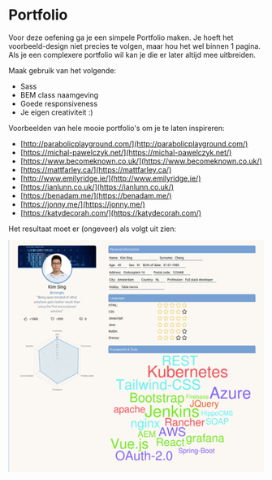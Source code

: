 # Portfolio

Voor deze oefening ga je een simpele Portfolio maken. Je hoeft het voorbeeld-design niet precies te volgen, maar hou het wel binnen 1 pagina. Als je een complexere portfolio wil kan je die er later altijd mee uitbreiden.

Maak gebruik van het volgende:

* Sass
* BEM class naamgeving
* Goede responsiveness
* Je eigen creativiteit :)

Voorbeelden van hele mooie portfolio's om je te laten inspireren:

* [http://parabolicplayground.com/](http://parabolicplayground.com/)
* [https://michal-pawelczyk.net/](https://michal-pawelczyk.net/)
* [https://www.becomeknown.co.uk/](https://www.becomeknown.co.uk/)
* [https://mattfarley.ca/](https://mattfarley.ca/)
* [http://www.emilyridge.ie/](http://www.emilyridge.ie/)
* [https://ianlunn.co.uk/](https://ianlunn.co.uk/)
* [https://benadam.me/](https://benadam.me/)
* [https://jonny.me/](https://jonny.me/)
* [https://katydecorah.com/](https://katydecorah.com/)

Het resultaat moet er (ongeveer) als volgt uit zien:

![image](./images/example.png)
